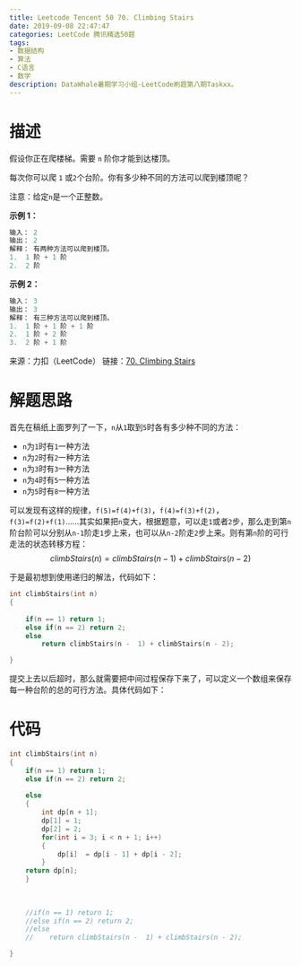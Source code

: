 ```yaml
---
title: Leetcode Tencent 50 70. Climbing Stairs
date: 2019-09-08 22:47:47
categories: LeetCode 腾讯精选50题
tags:
- 数据结构
- 算法
- C语言
- 数学
description: DataWhale暑期学习小组-LeetCode刷题第八期Taskxx。
---
```


# 描述

假设你正在爬楼梯。需要 `n` 阶你才能到达楼顶。

每次你可以爬 `1` 或` 2 `个台阶。你有多少种不同的方法可以爬到楼顶呢？

注意：给定` n `是一个正整数。

**示例 1：**

```c
输入： 2
输出： 2
解释： 有两种方法可以爬到楼顶。
1.  1 阶 + 1 阶
2.  2 阶
```

**示例 2：**

```c
输入： 3
输出： 3
解释： 有三种方法可以爬到楼顶。
1.  1 阶 + 1 阶 + 1 阶
2.  1 阶 + 2 阶
3.  2 阶 + 1 阶
```

来源：力扣（LeetCode）
链接：[70. Climbing Stairs](https://leetcode-cn.com/problems/climbing-stairs)


# 解题思路

首先在稿纸上面罗列了一下，`n`从`1`取到`5`时各有多少种不同的方法：

- `n`为`1`时有`1`一种方法
- `n`为`2`时有`2`一种方法
- `n`为`3`时有`3`一种方法
- `n`为`4`时有`5`一种方法
- `n`为`5`时有`8`一种方法

可以发现有这样的规律，`f(5)=f(4)+f(3)`，`f(4)=f(3)+f(2)`，`f(3)=f(2)+f(1)`……其实如果把`n`变大，根据题意，可以走`1`或者`2`步，那么走到第`n`阶台阶可以分别从`n-1`阶走`1`步上来，也可以从`n-2`阶走`2`步上来。则有第`n`阶的可行走法的状态转移方程：
$$climbStairs(n)=climbStairs(n-1)+climbStairs(n-2)$$

于是最初想到使用递归的解法，代码如下：

```c
int climbStairs(int n)
{
    
    if(n == 1) return 1;
    else if(n == 2) return 2;
    else
        return climbStairs(n -  1) + climbStairs(n - 2);

}
```

提交上去以后超时，那么就需要把中间过程保存下来了，可以定义一个数组来保存每一种台阶的总的可行方法。具体代码如下：


# 代码

```c
int climbStairs(int n)
{
    if(n == 1) return 1;
    else if(n == 2) return 2;
    
    else
    {
        int dp[n + 1];
        dp[1] = 1;
        dp[2] = 2;
        for(int i = 3; i < n + 1; i++)
        {
            dp[i]  = dp[i - 1] + dp[i - 2];
        }
    return dp[n];
    }
    
    
    
    //if(n == 1) return 1;
    //else if(n == 2) return 2;
    //else
    //    return climbStairs(n -  1) + climbStairs(n - 2);

}
```